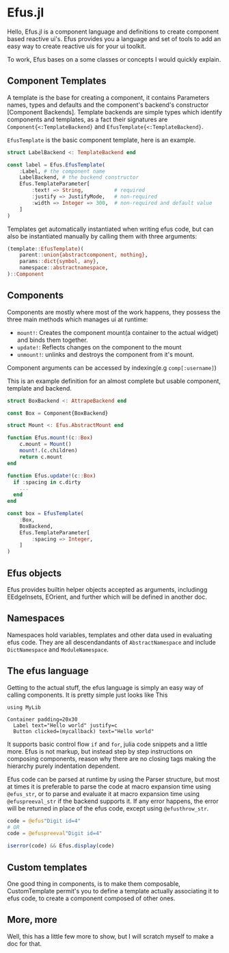 # Efus.jl

Hello, Efus.jl is a component language and definitions to create component based reactive ui's.
Efus provides you a language and set of tools to add an easy way to create reactive uis for your
ui toolkit.

To work, Efus bases on a some classes or concepts I would quickly explain.

## Component Templates

A template is the base for creating a component, it contains Parameters names, types and defaults
and the component's backend's constructor [Component Backends].
Template backends are simple types which identify components and templates, as a fact
their signatures are `Component{<:TemplateBackend}` and `EfusTemplate{<:TemplateBackend}`.

`EfusTemplate` is the basic component template, here is an example.

```julia
struct LabelBackend <: TemplateBackend end

const label = Efus.EfusTemplate(
    :Label, # the component name
    LabelBackend, # the backend constructor
    Efus.TemplateParameter[
        :text! => String,          # required
        :justify => JustifyMode,   # non-required
        :width => Integer => 300,  # non-required and default value
    ]
)
```

Templates get automatically instantiated when writing efus code, but can also be instantiated manually by
calling them with three arguments:

```julia
(template::EfusTemplate)(
    parent::union{abstractcomponent, nothing},
    params::dict{symbol, any},
    namespace::abstractnamespace,
)::Component
```

## Components

Components are mostly where most of the work happens, they possess the three main methods which manages
ui at runtime:

- `mount!`: Creates the component mount(a container to the actual widget) and binds them together.
- `update!`: Reflects changes on the component to the mount
- `unmount!`: unlinks and destroys the component from it's mount.

Component arguments can be accessed by indexing(e.g `comp[:username]`)

This is an example definition for an almost complete but usable component, template and backend.

```julia
struct BoxBackend <: AttrapeBackend end

const Box = Component{BoxBackend}

struct Mount <: Efus.AbstractMount end

function Efus.mount!(c::Box)
    c.mount = Mount()
    mount!.(c.children)
    return c.mount
end

function Efus.update!(c::Box)
  if :spacing in c.dirty
    ...
  end
end

const box = EfusTemplate(
    :Box,
    BoxBackend,
    Efus.TemplateParameter[
        :spacing => Integer,
    ]
)
```

## Efus objects

Efus provides builtin helper objects accepted as arguments, includingg EEdgeInsets, EOrient, and further
which will be defined in another doc.

## Namespaces

Namespaces hold variables, templates and other data used in evaluating efus code.
They are all descendandants of `AbstractNamespace` and include `DictNamespace` and `ModuleNamespace`.

## The efus language

Getting to the actual stuff, the efus language is simply an easy way of calling components. It is pretty simple
just looks like This

```efus
using MyLib

Container padding=20x30
  Label text="Hello world" justify=c
  Button clicked=(mycallback) text="Hello world"
```

It supports basic control flow `if` and `for`, julia code snippets and a little more.
Efus is not markup, but instead step by step instructions on composing components, reason why there are no
closing tags making the hierarchy purely indentation dependent.

Efus code can be parsed at runtime by using the Parser structure, but most at times it is preferable to
parse the code at macro expansion time using `@efus_str`, or to parse and evaluate it at macro expansion time
using `@efuspreeval_str` if the backend supports it. If any error happens, the error will be returned in place
of the efus code, except using `@efusthrow_str`.

```julia
code = @efus"Digit id=4"
# OR
code = @efuspreeval"Digit id=4"

iserror(code) && Efus.display(code)
```

## Custom templates

One good thing in components, is to make them composable, CustomTemplate permit's you to define a
template actually associating it to efus code, to create a component composed of other ones.

## More, more

Well, this has a little few more to show, but I will scratch myself to make a doc for that.

